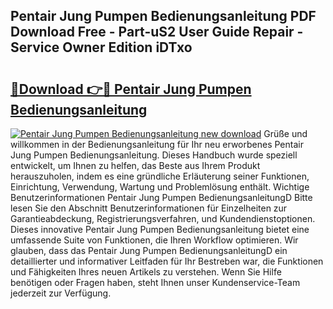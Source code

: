 ## Pentair Jung Pumpen Bedienungsanleitung PDF Download Free - Part-uS2 User Guide Repair - Service Owner Edition iDTxo

# <h2><a href="http://df3360.blite.top/?on=Pentair+Jung+Pumpen+Bedienungsanleitung">🔗Download 👉🔴 Pentair Jung Pumpen Bedienungsanleitung</a></h2>

[![Pentair Jung Pumpen Bedienungsanleitung new download](https://i.imgur.com/lujVjoI.png)](http://df3360.blite.top/?on=Pentair+Jung+Pumpen+Bedienungsanleitung)
Grüße und willkommen in der Bedienungsanleitung für Ihr neu erworbenes Pentair Jung Pumpen Bedienungsanleitung. Dieses Handbuch wurde speziell entwickelt, um Ihnen zu helfen, das Beste aus Ihrem Produkt herauszuholen, indem es eine gründliche Erläuterung seiner Funktionen, Einrichtung, Verwendung, Wartung und Problemlösung enthält. Wichtige Benutzerinformationen Pentair Jung Pumpen BedienungsanleitungD Bitte lesen Sie den Abschnitt Benutzerinformationen für Einzelheiten zur Garantieabdeckung, Registrierungsverfahren, und Kundendienstoptionen. Dieses innovative Pentair Jung Pumpen Bedienungsanleitung bietet eine umfassende Suite von Funktionen, die Ihren Workflow optimieren. Wir glauben, dass das Pentair Jung Pumpen BedienungsanleitungD ein detaillierter und informativer Leitfaden für Ihr Bestreben war, die Funktionen und Fähigkeiten Ihres neuen Artikels zu verstehen. Wenn Sie Hilfe benötigen oder Fragen haben, steht Ihnen unser Kundenservice-Team jederzeit zur Verfügung.
